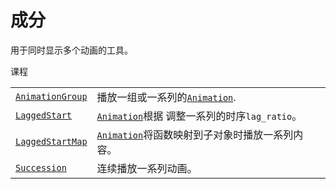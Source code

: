 # 成分

用于同时显示多个动画的工具。

课程

|||
|-|-|
[`AnimationGroup`](manim.animation.composition.AnimationGroup.html#manim.animation.composition.AnimationGroup "manim.animation.composition.AnimationGroup")|播放一组或一系列的[`Animation`](manim.animation.animation.Animation.html#manim.animation.animation.Animation "manim.animation.animation.Animation").
[`LaggedStart`](manim.animation.composition.LaggedStart.html#manim.animation.composition.LaggedStart "manim.animation.composition.LaggedStart")|[`Animation`](manim.animation.animation.Animation.html#manim.animation.animation.Animation "manim.animation.animation.Animation")根据 调整一系列的时序`lag_ratio`。
[`LaggedStartMap`](manim.animation.composition.LaggedStartMap.html#manim.animation.composition.LaggedStartMap "manim.animation.composition.LaggedStartMap")|[`Animation`](manim.animation.animation.Animation.html#manim.animation.animation.Animation "manim.animation.animation.Animation")将函数映射到子对象时播放一系列内容。
[`Succession`](manim.animation.composition.Succession.html#manim.animation.composition.Succession "manim.animation.composition.Succession")|连续播放一系列动画。
